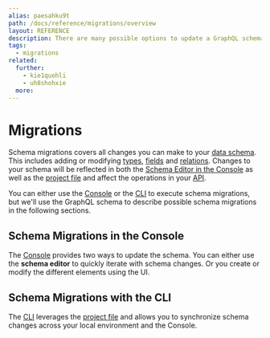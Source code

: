 ```yaml
---
alias: paesahku9t
path: /docs/reference/migrations/overview
layout: REFERENCE
description: There are many possible options to update a GraphQL schema, referred to as schema migrations. Some of them require data migrations as well.
tags:
  - migrations
related:
  further:
    - kie1quohli
    - uh8shohxie
  more:
---
```


# Migrations

Schema migrations covers all changes you can make to your [data schema](!alias-ahwoh2fohj). This includes adding or modifying [types](!alias-ij2choozae), [fields](!alias-teizeit5se) and [relations](!alias-goh5uthoc1). Changes to your schema will be reflected in both the [Schema Editor in the Console](!alias-zezoo7uaph) as well as the [project file](!alias-uhieg2shio) and affect the operations in your [API](!alias-heshoov3ai).

You can either use the [Console](!alias-uh8shohxie) or the [CLI](!alias-kie1quohli) to execute schema migrations, but we'll use the GraphQL schema to describe possible schema migrations in the following sections.

## Schema Migrations in the Console

The [Console](!alias-uh8shohxie) provides two ways to update the schema. You can either use the **schema editor** to quickly iterate with schema changes. Or you create or modify the different elements using the UI.

## Schema Migrations with the CLI

The [CLI](!alias-kie1quohli) leverages the [project file](!alias-uhieg2shio) and allows you to synchronize schema changes across your local environment and the Console.
